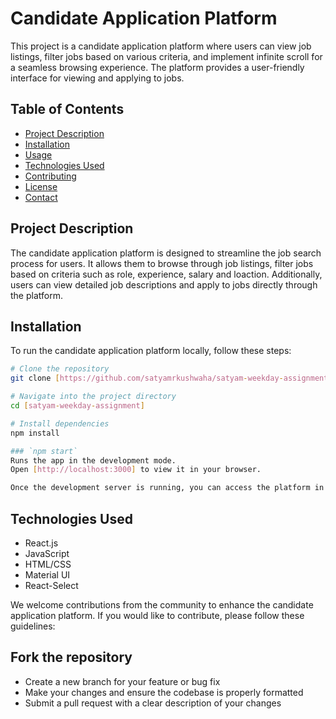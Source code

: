 # Candidate Application Platform

This project is a candidate application platform where users can view job listings, filter jobs based on various criteria, and implement infinite scroll for a seamless browsing experience. The platform provides a user-friendly interface for viewing and applying to jobs.

## Table of Contents
- [Project Description](#project-description)
- [Installation](#installation)
- [Usage](#usage)
- [Technologies Used](#technologies-used)
- [Contributing](#contributing)
- [License](#license)
- [Contact](#contact)

## Project Description

The candidate application platform is designed to streamline the job search process for users. It allows them to browse through job listings, filter jobs based on criteria such as role, experience, salary and loaction. Additionally, users can view detailed job descriptions and apply to jobs directly through the platform.

## Installation

To run the candidate application platform locally, follow these steps:

```bash
# Clone the repository
git clone [https://github.com/satyamrkushwaha/satyam-weekday-assignment.git]

# Navigate into the project directory
cd [satyam-weekday-assignment]

# Install dependencies
npm install

### `npm start`
Runs the app in the development mode.
Open [http://localhost:3000] to view it in your browser.

Once the development server is running, you can access the platform in your web browser at http://localhost:3000
```

## Technologies Used
- React.js
- JavaScript
- HTML/CSS
- Material UI
- React-Select


We welcome contributions from the community to enhance the candidate application platform. If you would like to contribute, please follow these guidelines:

## Fork the repository
- Create a new branch for your feature or bug fix
- Make your changes and ensure the codebase is properly formatted
- Submit a pull request with a clear description of your changes

